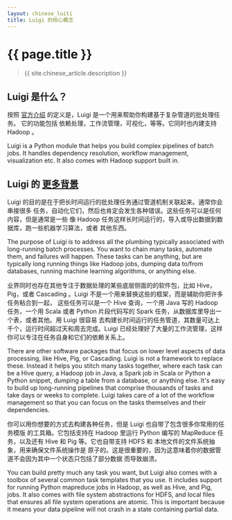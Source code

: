 ```yaml
---
layout: chinese_luiti
title: Luigi 的核心概念
---
```


# {{ page.title }}
> {{ site.chinese_article.description }}


## Luigi 是什么？

按照 [官方介绍][0] 的定义是，Luigi 是一个用来帮助你构建基于复杂管道的批处理任务。
它的功能包括 依赖处理，工作流管理，可视化，等等。它同时也内建支持 Hadoop 。

<p class="hidden">
Luigi is a Python module that helps you build complex pipelines of batch jobs. It handles dependency resolution, workflow management, visualization etc. It also comes with Hadoop support built in.
</p>

## Luigi 的 [更多背景][1]

Luigi 的目的是在于把长时间运行的批处理任务通过管道机制关联起来。通常你会串接很多
任务，自动化它们，然后也肯定会发生各种错误。这些任务可以是任何内容，但是通常是一些
像 Hadoop 任务这样长时间运行的，导入或导出数据到数据库，跑一些机器学习算法，或者
其他东西。

<p class="hidden">
The purpose of Luigi is to address all the plumbing typically associated with long-running batch processes. You want to chain many tasks, automate them, and failures will happen. These tasks can be anything, but are typically long running things like Hadoop jobs, dumping data to/from databases, running machine learning algorithms, or anything else.
</p>

业界同时也存在其他专注于数据处理的某些底层侧面的的软件包，比如 Hive，Pig，或者
Cascading 。Luigi 不是一个用来替换这些的框架，而是辅助你把许多任务粘合到一起，
这些任务可以是一个 Hive 查询，一个用 Java 写的 Hadoop 任务，一个用 Scala 或者
Python 片段代码写的 Spark 任务，从数据库里导出一个表，或者其他。用 Luigi 很容易
去构建长时间运行的任务管道，其数量可达上千个，运行时间超过天和周去完成。Luigi
已经处理好了大量的工作流管理，这样你可以专注在任务自身和它们的依赖关系上。

<p class="hidden">
There are other software packages that focus on lower level aspects of data processing, like Hive, Pig, or Cascading. Luigi is not a framework to replace these. Instead it helps you stitch many tasks together, where each task can be a Hive query, a Hadoop job in Java, a Spark job in Scala or Python a Python snippet, dumping a table from a database, or anything else. It's easy to build up long-running pipelines that comprise thousands of tasks and take days or weeks to complete. Luigi takes care of a lot of the workflow management so that you can focus on the tasks themselves and their dependencies.
</p>

你可以用你想要的方式去构建各种任务，但是 Luigi 也自带了包含很多你常用的任务模版
的工具箱。它包括支持在 Hadoop 里运行 Python 编写的 MapReduce 任务，以及还有 Hive
和 Pig 等。它也自带支持 HDFS 和 本地文件的文件系统抽象，用来确保文件系统操作是
原子的。这是很重要的，因为这意味着你的数据管道不会因为其中一个状态只包括了部分数据
而导致崩溃。

<p class="hidden">
You can build pretty much any task you want, but Luigi also comes with a toolbox of several common task templates that you use. It includes support for running Python mapreduce jobs in Hadoop, as well as Hive, and Pig, jobs. It also comes with file system abstractions for HDFS, and local files that ensures all file system operations are atomic. This is important because it means your data pipeline will not crash in a state containing partial data.
</p>


[0]: https://github.com/spotify/luigi
[1]: https://github.com/spotify/luigi#more-background
